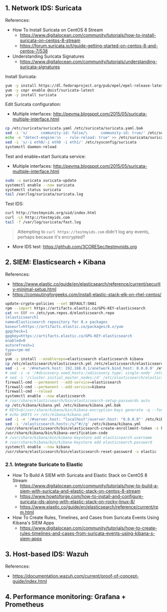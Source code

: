 ## 1. Network IDS: Suricata

References:
- How To Install Suricata on CentOS 8 Stream
  - <https://www.digitalocean.com/community/tutorials/how-to-install-suricata-on-centos-8-stream>
  - <https://forum.suricata.io/t/guide-getting-started-on-centos-8-and-centos-7/538>
- Understanding Suricata Signatures
  - <https://www.digitalocean.com/community/tutorials/understanding-suricata-signatures>

Install Suricata:


```sh
yum -y install https://dl.fedoraproject.org/pub/epel/epel-release-latest-9.noarch.rpm
yum -y copr enable @oisf/suricata-latest
yum -y install suricata
```

Edit Suricata configuration:
- Multiple interfaces: <http://pevma.blogspot.com/2015/05/suricata-multiple-interface.html>

```sh
cp /etc/suricata/suricata.yaml /etc/suricata/suricata.yaml.bak
sed -i 's/      community-id: false/\      community-id: true/' /etc/suricata/suricata.yaml
echo -e "detect-engine:\n  - rule-reload: true" >> /etc/suricata/suricata.yaml
sed -i 's/-i eth0/-i eth0 -i eth1/' /etc/sysconfig/suricata
systemctl daemon-reload
```

Test and enable+start Suricata service:
- Multiple interfaces: <http://pevma.blogspot.com/2015/05/suricata-multiple-interface.html>

```sh
sudo -u suricata suricata-update
systemctl enable --now suricata
systemctl status suricata
tail /var/log/suricata/suricata.log
```

Test IDS:

```sh
curl http://testmynids.org/uid/index.html
curl -Lk http://testmyids.com
tail -f /var/log/suricata/fast.log
```

> Attempting to `curl https://testmyids.com` didn't log any events, perhaps because it's encrypted?

- More IDS test: <https://github.com/3CORESec/testmynids.org>

## 2. SIEM: Elasticsearch + Kibana

References:
- <https://www.elastic.co/guide/en/elasticsearch/reference/current/security-minimal-setup.html>
- <https://computingforgeeks.com/install-elastic-stack-elk-on-rhel-centos/>

```sh
update-crypto-policies --set DEFAULT:SHA1
rpm --import https://artifacts.elastic.co/GPG-KEY-elasticsearch
cat << EOF >> /etc/yum.repos.d/elasticsearch.repo
[elasticsearch]
name=Elasticsearch repository for 8.x packages
baseurl=https://artifacts.elastic.co/packages/8.x/yum
gpgcheck=1
gpgkey=https://artifacts.elastic.co/GPG-KEY-elasticsearch
enabled=0
autorefresh=1
type=rpm-md
EOF
yum -y install --enablerepo=elasticsearch elasticsearch kibana
cp /etc/elasticsearch/elasticsearch.yml /etc/elasticsearch/elasticsearch.yml.bak
sed -i -e '/#network.host: 192.168.0.1/anetwork.bind_host: 0.0.0.0' /etc/elasticsearch/elasticsearch.yml
# sed -i -e '/#discovery.seed_hosts:/adiscovery.type: single-node' /etc/elasticsearch/elasticsearch.yml
# sed -i '/cluster.initial_master_nodes:/d' /etc/elasticsearch/elasticsearch.yml
firewall-cmd --permanent --add-service=elasticsearch
firewall-cmd --permanent --add-service=kibana
firewall-cmd --reload
systemctl enable --now elasticsearch
# /usr/share/elasticsearch/bin/elasticsearch-setup-passwords auto
cp /etc/kibana/kibana.yml /etc/kibana/kibana.yml.bak
# KEYS=$(/usr/share/kibana/bin/kibana-encryption-keys generate -q --force)
# echo $KEYS >> /etc/kibana/kibana.yml
sed -i -e '/#server.host: "localhost"/aserver.host: "0.0.0.0"' /etc/kibana/kibana.yml
sed -i '/elasticsearch.hosts:/s/^#//g' /etc/kibana/kibana.yml
/usr/share/elasticsearch/bin/elasticsearch-create-enrollment-token -s kibana
/usr/share/kibana/bin/kibana-verification-code
# /usr/share/kibana/bin/kibana-keystore add elasticsearch.username
# /usr/share/kibana/bin/kibana-keystore add elasticsearch.password
systemctl enable --now kibana
/usr/share/elasticsearch/bin/elasticsearch-reset-password -u elastic
```

### 2.1. Integrate Suricate to Elastic

- How To Build A SIEM with Suricata and Elastic Stack on CentOS 8 Stream
  - <https://www.digitalocean.com/community/tutorials/how-to-build-a-siem-with-suricata-and-elastic-stack-on-centos-8-stream>
  - <https://www.howtoforge.com/how-to-install-and-configure-suricata-ids-along-with-elastic-stack-on-rocky-linux-8/>
  - <https://www.elastic.co/guide/en/elasticsearch/reference/current/rpm.html>
- How To Create Rules, Timelines, and Cases from Suricata Events Using Kibana's SIEM Apps
  - <https://www.digitalocean.com/community/tutorials/how-to-create-rules-timelines-and-cases-from-suricata-events-using-kibana-s-siem-apps>

## 3. Host-based IDS: Wazuh

References:
- <https://documentation.wazuh.com/current/proof-of-concept-guide/index.html>

## 4. Performance monitoring: Grafana + Prometheus
